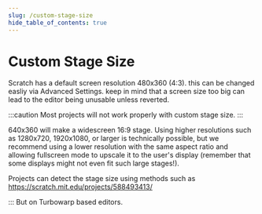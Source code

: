 ```yaml
---
slug: /custom-stage-size
hide_table_of_contents: true
---
```


# Custom Stage Size

Scratch has a default screen resolution 480x360 (4:3). this can be changed easliy via Advanced Settings. keep in mind that a screen size too big can lead to the editor being unusable unless reverted.

:::caution
Most projects will not work properly with custom stage size.
:::

640x360 will make a widescreen 16:9 stage. Using higher resolutions such as 1280x720, 1920x1080, or larger is technically possible, but we recommend using a lower resolution with the same aspect ratio and allowing fullscreen mode to upscale it to the user's display (remember that some displays might not even fit such large stages!).

Projects can detect the stage size using methods such as https://scratch.mit.edu/projects/588493413/

::: But on Turbowarp based editors.
